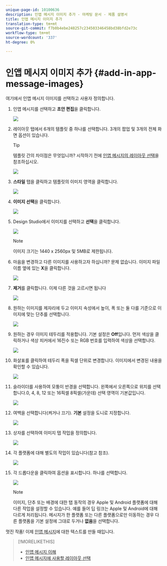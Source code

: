 ```yaml
---
unique-page-id: 10100636
description: 인앱 메시지 이미지 추가 - 마케팅 문서 - 제품 설명서
title: 인앱 메시지 이미지 추가
translation-type: tm+mt
source-git-commit: f7b0b4ebe248257c234503346458bd38bfd2e73c
workflow-type: tm+mt
source-wordcount: '337'
ht-degree: 0%

---
```



# 인앱 메시지 이미지 추가 {#add-in-app-message-images}

여기에서 인앱 메시지 이미지를 선택하고 사용자 정의합니다.

1. 인앱 메시지를 선택하고 **초안 편집**&#x200B;을 클릭합니다.

   ![](assets/image2016-5-4-10-3a20-3a14.png)

1. 레이아웃 탭에서 6개의 템플릿 중 하나를 선택합니다. 3개의 팝업 및 3개의 전체 화면 옵션이 있습니다.

   >[!TIP]
   >
   >템플릿 간의 차이점은 무엇입니까? 시작하기 전에 [인앱 메시지의 레이아웃 선택](/help/marketo/product-docs/mobile-marketing/in-app-messages/creating-in-app-messages/choose-a-layout-for-your-in-app-message.md)을 참조하십시오.

   ![](assets/image2016-5-4-10-3a21-3a33.png)

1. **스타일** 탭을 클릭하고 템플릿의 이미지 영역을 클릭합니다.

   ![](assets/image2016-5-3-16-3a53-3a23.png)

1. **이미지 선택**&#x200B;을 클릭합니다.

   ![](assets/image2016-5-6-8-3a53-3a55.png)

1. Design Studio에서 이미지를 선택하고 **선택**&#x200B;을 클릭합니다.

   ![](assets/image2016-5-6-8-3a58-3a40.png)

   >[!NOTE]
   >
   >이미지 크기는 1440 x 2560px 및 5MB로 제한됩니다.

1. 마음을 변경하고 다른 이미지를 사용하고자 하십니까? 문제 없습니다. 이미지 파일 이름 옆에 있는 **X**&#x200B;을 클릭합니다.

   ![](assets/image2016-5-6-9-3a0-3a16.png)

1. **제거**&#x200B;를 클릭합니다. 이제 다른 것을 고르시면 됩니다

   ![](assets/image2016-5-6-9-3a1-3a3.png)

1. 원하는 이미지를 제자리에 두고 이미지 속성에서 높이, 폭 또는 둘 다를 기준으로 이미지에 맞는 단추를 선택합니다.

   ![](assets/image2016-5-6-9-3a4-3a47.png)

1. 원하는 경우 이미지 테두리를 적용합니다. 기본 설정은 **Off**&#x200B;입니다. 먼저 색상을 클릭하거나 색상 피커에서 16진수 또는 RGB 번호를 입력하여 색상을 선택합니다.

   ![](assets/image2016-5-6-9-3a9-3a0.png)

1. 화살표를 클릭하여 테두리 폭을 픽셀 단위로 변경합니다. 이미지에서 변경된 내용을 확인할 수 있습니다.

   ![](assets/image2016-5-6-9-3a35-3a43.png)

1. 슬라이더를 사용하여 모퉁이 반경을 선택합니다. 왼쪽에서 오른쪽으로 위치를 선택합니다.0, 4, 8, 12 또는 16픽셀 8픽셀(가운데) 선택 영역이 기본값입니다.

   ![](assets/image2016-5-6-9-3a39-3a28.png)

1. 여백을 선택합니다(켜거나 끄기). **기본** 설정을 도니로 지정합니다.

   ![](assets/image2016-5-6-9-3a42-3a15.png)

1. 상자를 선택하여 이미지 탭 작업을 정의합니다.

   ![](assets/image2016-5-6-9-3a48-3a58.png)

1. 각 플랫폼에 대해 별도의 작업이 있습니다(참고 참조).

   ![](assets/image2016-5-6-9-3a50-3a15.png)

1. 각 드롭다운을 클릭하여 옵션을 표시합니다. 하나를 선택합니다.

   ![](assets/image2016-5-6-9-3a52-3a41.png)

   >[!NOTE]
   >
   >이미지, 단추 또는 배경에 대한 탭 동작의 경우 Apple 및 Android 플랫폼에 대해 다른 작업을 설정할 수 있습니다. 예를 들어 딥 링크는 Apple 및 Android에 대해 다르게 처리됩니다. 메시지가 한 플랫폼 또는 다른 플랫폼으로만 이동하는 경우 다른 플랫폼을 기본 설정에 그대로 두거나 **없음**&#x200B;을 선택합니다.

멋진 작품! 이제 [인앱 메시지](/help/marketo/product-docs/mobile-marketing/in-app-messages/creating-in-app-messages/create-in-app-message-text.md)에 대한 텍스트를 만들 때입니다.

>[!MORELIKETHIS]
>
>* [인앱 메시지 이해](/help/marketo/product-docs/mobile-marketing/in-app-messages/understanding-in-app-messages.md)
>* [인앱 메시지에 사용할 레이아웃 선택](/help/marketo/product-docs/mobile-marketing/in-app-messages/creating-in-app-messages/choose-a-layout-for-your-in-app-message.md)

